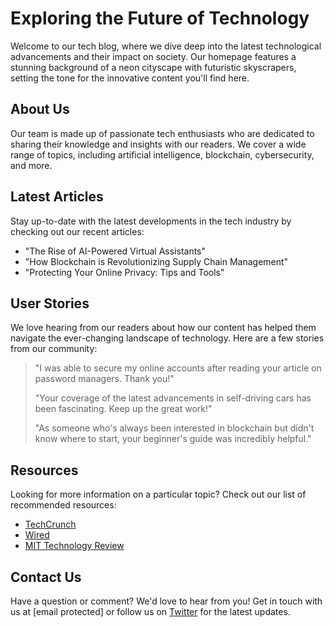 <!--font:Cinzel Decorative-->

# Exploring the Future of Technology

Welcome to our tech blog, where we dive deep into the latest technological advancements and their impact on society. Our homepage features a stunning background of a neon cityscape with futuristic skyscrapers, setting the tone for the innovative content you'll find here.

## About Us

Our team is made up of passionate tech enthusiasts who are dedicated to sharing their knowledge and insights with our readers. We cover a wide range of topics, including artificial intelligence, blockchain, cybersecurity, and more.

## Latest Articles

Stay up-to-date with the latest developments in the tech industry by checking out our recent articles:

- "The Rise of AI-Powered Virtual Assistants"
- "How Blockchain is Revolutionizing Supply Chain Management"
- "Protecting Your Online Privacy: Tips and Tools"

## User Stories

We love hearing from our readers about how our content has helped them navigate the ever-changing landscape of technology. Here are a few stories from our community:

> "I was able to secure my online accounts after reading your article on password managers. Thank you!"
>
> "Your coverage of the latest advancements in self-driving cars has been fascinating. Keep up the great work!"
>
> "As someone who's always been interested in blockchain but didn't know where to start, your beginner's guide was incredibly helpful."

## Resources

Looking for more information on a particular topic? Check out our list of recommended resources:

- [TechCrunch](#)
- [Wired](#)
- [MIT Technology Review](#)

## Contact Us

Have a question or comment? We'd love to hear from you! Get in touch with us at [email protected] or follow us on [Twitter](#) for the latest updates.

<!--

Write me content for website with wallpaper which alt text is:

"A neon cityscape with futuristic skyscrapers for a tech blog homepage"

The name/title of the page should not be 1:1 copy of the alt text but rather a real content of the website which is using this wallpaper.

- Use markdown format 
- Start with heading
- Heading should be short and concise
- The content should look like a real website 
- The website should not be about the wallpaper, wallpaper is just a related background
- Heading should be contain work "wallpaper" or "background"
- Include real sections like references, contact, user stories, etc. use things relevant to the page purpose.
- Feel free to use structure like headings, bullets, numbering, blockquotes, paragraphs, horizontal lines, etc.
- You can use formatting like bold or _italic_
- You can include UTF-8 emojis
- Links should be only #hash anchors (and you can refer to the document itself)
- Do not include images


---


# Futuristic Tech Blog Wallpaper for Your Homepage

Welcome to our tech blog, where we explore the latest advancements in technology and their impact on society. Our homepage features a stunning wallpaper of a neon cityscape with futuristic skyscrapers, setting the tone for the innovative content you'll find here.

## About Us

Our team is made up of passionate tech enthusiasts who are dedicated to sharing their knowledge and insights with our readers. We cover a wide range of topics, including artificial intelligence, blockchain, cybersecurity, and more.

## Latest Articles

Stay up-to-date with the latest developments in the tech industry by checking out our recent articles:

- "The Rise of AI-Powered Virtual Assistants"
- "How Blockchain is Revolutionizing Supply Chain Management"
- "Protecting Your Online Privacy: Tips and Tools"

## User Stories

We love hearing from our readers about how our content has helped them navigate the ever-changing landscape of technology. Here are a few stories from our community:

> "I was able to secure my online accounts after reading your article on password managers. Thank you!"
>
> "Your coverage of the latest advancements in self-driving cars has been fascinating. Keep up the great work!"
>
> "As someone who's always been interested in blockchain but didn't know where to start, your beginner's guide was incredibly helpful."

## Resources

Looking for more information on a particular topic? Check out our list of recommended resources:

- [TechCrunch](#)
- [Wired](#)
- [MIT Technology Review](#)

## Contact Us

Have a question or comment? We'd love to hear from you! Get in touch with us at [email protected] or follow us on [Twitter](#) for the latest updates.


---


Heading should not include word "wallpaper". The website should not be about the wallpaper itself, wallpaper is just a related background, rewrite whole content.


---


# Exploring the Future of Technology

Welcome to our tech blog, where we dive deep into the latest technological advancements and their impact on society. Our homepage features a stunning background of a neon cityscape with futuristic skyscrapers, setting the tone for the innovative content you'll find here.

## About Us

Our team is made up of passionate tech enthusiasts who are dedicated to sharing their knowledge and insights with our readers. We cover a wide range of topics, including artificial intelligence, blockchain, cybersecurity, and more.

## Latest Articles

Stay up-to-date with the latest developments in the tech industry by checking out our recent articles:

- "The Rise of AI-Powered Virtual Assistants"
- "How Blockchain is Revolutionizing Supply Chain Management"
- "Protecting Your Online Privacy: Tips and Tools"

## User Stories

We love hearing from our readers about how our content has helped them navigate the ever-changing landscape of technology. Here are a few stories from our community:

> "I was able to secure my online accounts after reading your article on password managers. Thank you!"
>
> "Your coverage of the latest advancements in self-driving cars has been fascinating. Keep up the great work!"
>
> "As someone who's always been interested in blockchain but didn't know where to start, your beginner's guide was incredibly helpful."

## Resources

Looking for more information on a particular topic? Check out our list of recommended resources:

- [TechCrunch](#)
- [Wired](#)
- [MIT Technology Review](#)

## Contact Us

Have a question or comment? We'd love to hear from you! Get in touch with us at [email protected] or follow us on [Twitter](#) for the latest updates.

-->
